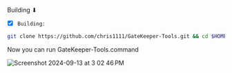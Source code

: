 Building ⬇︎

- [x] `Building:`
```bash
git clone https://github.com/chris1111/GateKeeper-Tools.git && cd $HOME/GateKeeper-Tools && mv GateKeeper-Tools.txt $HOME/GateKeeper-Tools/GateKeeper-Tools.command && chmod 755 GateKeeper-Tools.command && Icon/seticon Icon/applet.icns GateKeeper-Tools.command
```




Now you can run GateKeeper-Tools.command

![Screenshot 2024-09-13 at 3 02 46 PM](https://github.com/user-attachments/assets/08b222d2-337a-4156-86ad-056b983a1e93)
